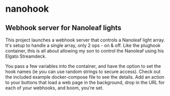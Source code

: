 # nanohook

## Webhook server for Nanoleaf lights

This project launches a webhook server that controls a Nanoleaf light array. It's setup to handle a single array, only 2 ops - on & off. Like the plughook container, this is all about allowing my son to control the Nanoleaf using his Elgato Streamdeck.

You pass a few variables into the container, and have the option to set the hook names (ie you can use random strings to secure access). Check out the included example docker-compose file to see the details. Add an action to your buttons that load a web page in the background, drop in the URL for each of your webhooks, and boom, you're set.